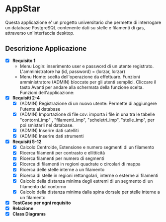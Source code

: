 # AppStar
Questa applicazione e' un progetto universitario che permette di interrogare un database PostgreSQL contenente dati su stelle e filamenti di gas, attraverso un'interfaccia desktop.

## Descrizione Applicazione
- [x] __Requisito 1__
	- Menu Login: inserimento user e password di un utente registrato. L'amministratore ha (id, password) = (lorzar, lorzar)
	- Menu Home: scelta dell'operazione da effettuare. Funzioni amministratore (ADMIN) bloccate per gli utenti semplici. Cliccare il 	   tasto Avanti per andare alla schermata della funzione scelta. Funzioni dell'applicazione:
- [x] __Requisiti 2-4__
	- [x] (ADMIN) Registrazione di un nuovo utente: Permette di aggiungere l'utente al database
	- [x] (ADMIN) Importazione di file csv: importa i file in una tra le tabelle "contorni_imp" , "filamenti_imp", 				"scheletri_imp", "stelle_imp", per poi smistarli nel database.
	- [x] (ADMIN) Inserire dati satelliti
	- [x] (ADMIN) Inserire dati strumenti
- [x] __Requisiti 5-12__
	- [x] Calcolo Centroide, Estensione e numero segmenti di un filamento
	- [x] Ricerca filamenti per contrasto e ellitticità
	- [x] Ricerca filamenti per numero di segmenti
	- [x] Ricerca di filamenti in regioni quadrate o circolari di mappa
	- [x] Ricerca delle stelle interne a un filamento
	- [x] Ricerca di stelle in regioni rettangolari, interne o esterne ai filamenti
	- [x] Calcolo della distanza minima degli estremi di un segmento di un filamento dal contorno
	- [x] Calcolo della distanza minima dalla spina dorsale per stelle interne a un filamento
- [x] __TestCase per ogni requisito__
- [x] __Relazione__
- [x] __Class Diagrams__
